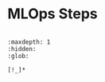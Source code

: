 # MLOps Steps

```{include} /_common/steps_points.md
```

```{toctree}
:maxdepth: 1
:hidden:
:glob:

[!_]*
```